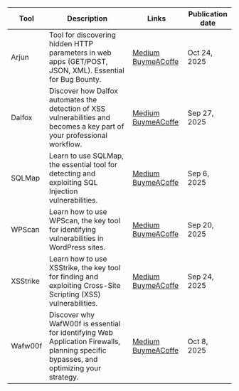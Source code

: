 | Tool     | Description  | Links    | Publication date    |
| -------- | ------------ | -------- | ------------------- |
| Arjun    | Tool for discovering hidden HTTP parameters in web apps (GET/POST, JSON, XML). Essential for Bug Bounty. | [Medium](https://medium.com/meetcyber/arjuns-guide-to-discovering-hidden-http-parameters-and-bug-bounty-678dc66763d7) [BuymeACoffe]() | Oct 24, 2025 |
| Dalfox   | Discover how Dalfox automates the detection of XSS vulnerabilities and becomes a key part of your professional workflow. | [Medium](https://medium.com/meetcyber/dalfox-smart-xss-scanner-for-bug-bounty-and-pentesting-c9a4a8708179) [BuymeACoffe](https://buymeacoffee.com/jpablo13/dalfox-smart-xss-scanner-bug-bounty-pentesting) | Sep 27, 2025        |
| SQLMap   | Learn to use SQLMap, the essential tool for detecting and exploiting SQL Injection vulnerabilities. | [Medium](https://medium.com/meetcyber/the-ultimate-sqlmap-guide-detecting-and-exploiting-sql-injection-0499a6091022) [BuymeACoffe](https://buymeacoffee.com/jpablo13/the-ultimate-sqlmap-guide-detecting-exploiting-sql-injection) | Sep 6, 2025 |
| WPScan   | Learn how to use WPScan, the key tool for identifying vulnerabilities in WordPress sites. | [Medium](https://medium.com/meetcyber/master-wpscan-in-bug-bounty-essential-guide-to-vulnerability-scanning-6c68a4a19b3a) [BuymeACoffe](https://buymeacoffee.com/jpablo13/master-wpscan-bug-bounty-essential-guide-vulnerability-scanning) | Sep 20, 2025    |
| XSStrike | Learn how to use XSStrike, the key tool for finding and exploiting Cross-Site Scripting (XSS) vulnerabilities. | [Medium](https://medium.com/meetcyber/mastering-xsstrike-detecting-and-exploiting-xss-vulnerabilities-74dd1ec3e5a9) [BuymeACoffe](https://buymeacoffee.com/jpablo13/mastering-xsstrike-detecting-exploiting-xss-vulnerabilities) | Sep 24, 2025      |
| Wafw00f  | Discover why WafW00f is essential for identifying Web Application Firewalls, planning specific bypasses, and optimizing your strategy. | [Medium](https://medium.com/meetcyber/wafw00f-unveiling-the-hidden-shield-of-web-applications-3e97c8147ab9) [BuymeACoffe](https://buymeacoffee.com/jpablo13/wafw00f-unveiling-hidden-shield-web-applications-4084390) | Oct 8, 2025  |
